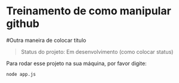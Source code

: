 <h1>Treinamento de como manipular github</h1>

#Outra maneira de colocar titulo

> Status do projeto: Em desenvolvimento  (como colocar status)

Para rodar esse projeto na sua máquina, por favor digite:

```
node app.js
```
